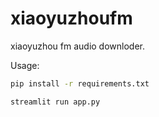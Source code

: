 # xiaoyuzhoufm
xiaoyuzhou fm audio downloder.

Usage:

```sh
pip install -r requirements.txt

streamlit run app.py
```

